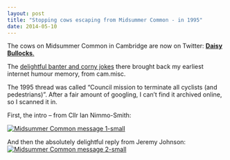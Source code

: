 ```yaml
---
layout: post
title: "Stopping cows escaping from Midsummer Common - in 1995"
date: 2014-05-10
---
```


The cows on Midsummer Common in Cambridge are now on Twitter: [**Daisy Bullocks**.](https://twitter.com/DaisyBullocks)

The [delightful banter and corny jokes](https://twitter.com/DaisyBullocks/status/464903952480608256)
there brought back my earliest internet humour memory, from cam.misc.

The 1995 thread was called “Council mission to terminate all cyclists
(and pedestrians)”. After a fair amount of googling, I can’t find it
archived online, so I scanned it in.

First, the intro – from Cllr Ian Nimmo-Smith:

[![Midsummer Common message
1-small](/images/Midsummer-Common-message-1-small-924x1024.png)](/images/Midsummer-Common-message-1-small.png)

And then the absolutely delightful reply from Jeremy Johnson:
[![Midsummer Common message
2-small](/images/Midsummer-Common-message-2-small-991x1024.png)](/images/Midsummer-Common-message-2-small.png)

